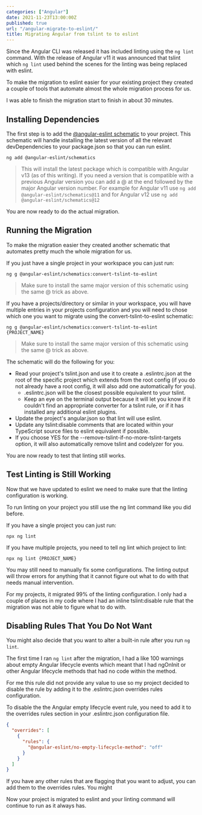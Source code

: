```yaml
---
categories: ["Angular"]
date: 2021-11-23T13:00:00Z
published: true
url: "/angular-migrate-to-eslint/"
title: Migrating Angular from tslint to to eslint
---
```

Since the Angular CLI was released it has included linting using the `ng lint` command.  With the release of Angular v11 it was announced that tslint which `ng lint` used behind the scenes for the linting was being replaced with eslint.

To make the migration to eslint easier for your existing project they created a couple of tools that automate almost the whole migration process for us.

I was able to finish the migration start to finish in about 30 minutes.

<!--more-->

## Installing Dependencies

The first step is to add the [@angular-eslint schematic](https://github.com/angular-eslint/angular-eslint) to your project. This schematic will handle installing the latest version of all the relevant devDependencies to your package.json so that you can run eslint.

```shell
ng add @angular-eslint/schematics
```

> This will install the latest package which is compatible with Angular v13 (as of this writing).  If you need a version that is compatible with a previous Angular version you can add a @ at the end followed by the major Angular version number.  For example for Angular v11 use `ng add @angular-eslint/schematics@11` and for Angular v12 use `ng add @angular-eslint/schematics@12`

You are now ready to do the actual migration.

## Running the Migration

To make the migration easier they created another schematic that automates pretty much the whole migration for us.

If you just have a single project in your workspace you can just run:

```shell
ng g @angular-eslint/schematics:convert-tslint-to-eslint
```

> Make sure to install the same major version of this schematic using the same @ trick as above.

If you have a projects/directory or similar in your workspace, you will have multiple entries in your projects configuration and you will need to chose which one you want to migrate using the convert-tslint-to-eslint schematic:

```shell
ng g @angular-eslint/schematics:convert-tslint-to-eslint {PROJECT_NAME}
```

> Make sure to install the same major version of this schematic using the same @ trick as above.

The schematic will do the following for you:

* Read your project's tslint.json and use it to create a .eslintrc.json at the root of the specific project which extends from the root config (if you do not already have a root config, it will also add one automatically for you).
  * .eslintrc.json will be the closest possible equivalent to your tslint.
  * Keep an eye on the terminal output because it will let you know if it couldn't find an appropriate converter for a tslint rule, or if it has installed any additional eslint plugins.
* Update the project's angular.json so that lint will use eslint.
* Update any tslint:disable comments that are located within your TypeScript source files to eslint equivalent if possible.
* If you choose YES for the --remove-tslint-if-no-more-tslint-targets option, it will also automatically remove tslint and codelyzer for you.

You are now ready to test that linting still works.

## Test Linting is Still Working

Now that we have updated to eslint we need to make sure that the linting configuration is working.

To run linting on your project you still use the ng lint command like you did before.

If you have a single project you can just run:

```shell
npx ng lint
```

If you have multiple projects, you need to tell ng lint which project to lint:

```shell
npx ng lint {PROJECT_NAME}
```

You may still need to manually fix some configurations.  The linting output will throw errors for anything that it cannot figure out what to do with that needs manual intervention.

For my projects, it migrated 99% of the linting configuration.  I only had a couple of places in my code where I had an inline tslint:disable rule that the migration was not able to figure what to do with.

## Disabling Rules That You Do Not Want

You might also decide that you want to alter a built-in rule after you run `ng lint`.

The first time I ran `ng lint` after the migration, I had a like 100 warnings about empty Angular lifecycle events which meant that I had ngOnInit or other Angular lifecycle methods that had no code within the method.

For me this rule did not provide any value to use so my project decided to disable the rule by adding it to the .eslintrc.json overrides rules configuration.

To disable the the Angular empty lifecycle event rule, you need to add it to the overrides rules section in your .eslintrc.json configuration file.

```json
{
  "overrides": [
    {
      "rules": {
        "@angular-eslint/no-empty-lifecycle-method": "off"
      }
    }
  ]
}
```

If you have any other rules that are flagging that you want to adjust, you can add them to the overrides rules.  You might

Now your project is migrated to eslint and your linting command will continue to run as it always has.
